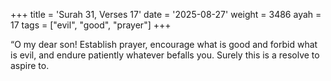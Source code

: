 +++
title = 'Surah 31, Verses 17'
date = '2025-08-27'
weight = 3486
ayah = 17
tags = ["evil", "good", "prayer"]
+++

“O my dear son! Establish prayer, encourage what is good and forbid what is evil, and endure patiently whatever befalls you. Surely this is a resolve to aspire to.
